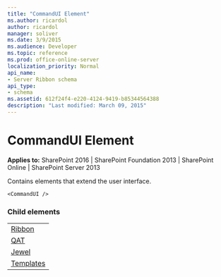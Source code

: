```yaml
---
title: "CommandUI Element"
ms.author: ricardol
author: ricardol
manager: soliver
ms.date: 3/9/2015
ms.audience: Developer
ms.topic: reference
ms.prod: office-online-server
localization_priority: Normal
api_name:
- Server Ribbon schema
api_type:
- schema
ms.assetid: 612f24f4-e220-4124-9419-b85344564388
description: "Last modified: March 09, 2015"
---
```


# CommandUI Element

 
  
 **Applies to:** SharePoint 2016 | SharePoint Foundation 2013 | SharePoint Online | SharePoint Server 2013
  
Contains elements that extend the user interface. 
  
```
<CommandUI />
```

### Child elements

||
|:-----|
|[Ribbon](ribbon-element.md) <br/> |
|[QAT](qat-element.md) <br/> |
|[Jewel](jewel-element.md) <br/> |
|[Templates](templates-element.md) <br/> |
   

